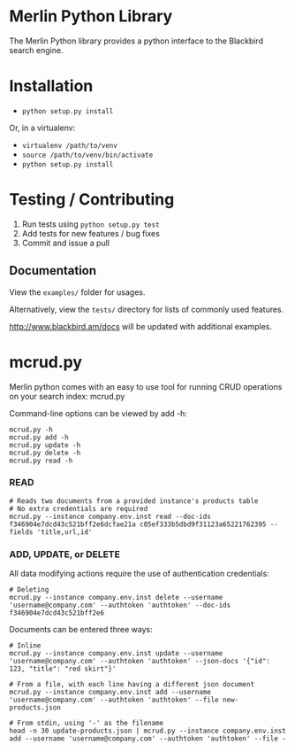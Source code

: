 # Merlin Python Library

The Merlin Python library provides a python interface to the Blackbird search engine.

# Installation

- `python setup.py install`

Or, in a virtualenv:
- `virtualenv /path/to/venv`
- `source /path/to/venv/bin/activate`
- `python setup.py install`

# Testing / Contributing

1. Run tests using `python setup.py test`
2. Add tests for new features / bug fixes
3. Commit and issue a pull

## Documentation

View the `examples/` folder for usages.

Alternatively, view the `tests/` directory for lists of commonly used features.

http://www.blackbird.am/docs will be updated with additional examples.

# mcrud.py

Merlin python comes with an easy to use tool for running CRUD operations on your search index: mcrud.py

Command-line options can be viewed by add -h:

    mcrud.py -h
    mcrud.py add -h
    mcrud.py update -h
    mcrud.py delete -h
    mcrud.py read -h

### READ

    # Reads two documents from a provided instance's products table
    # No extra credentials are required
    mcrud.py --instance company.env.inst read --doc-ids f346904e7dcd43c521bff2e6dcfae21a c05ef333b5dbd9f31123a65221762395 --fields 'title,url,id'

### ADD, UPDATE, or DELETE
All data modifying actions require the use of authentication credentials:

    # Deleting
    mcrud.py --instance company.env.inst delete --username 'username@company.com' --authtoken 'authtoken' --doc-ids f346904e7dcd43c521bff2e6

Documents can be entered three ways:
    
    # Inline
    mcrud.py --instance company.env.inst update --username 'username@company.com' --authtoken 'authtoken' --json-docs '{"id": 123, "title": "red skirt"}'

    # From a file, with each line having a different json document
    mcrud.py --instance company.env.inst add --username 'username@company.com' --authtoken 'authtoken' --file new-products.json

    # From stdin, using '-' as the filename
    head -n 30 update-products.json | mcrud.py --instance company.env.inst add --username 'username@company.com' --authtoken 'authtoken' --file -


